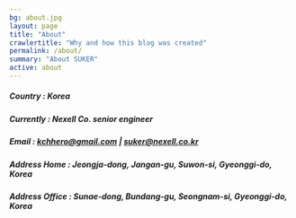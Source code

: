 ```yaml
---
bg: about.jpg
layout: page
title: "About"
crawlertitle: "Why and how this blog was created"
permalink: /about/
summary: "About SUKER"
active: about
---
```


##### Country : Korea

##### Currently : Nexell Co. senior engineer

##### Email : kchhero@gmail.com | suker@nexell.co.kr

##### Address Home : Jeongja-dong, Jangan-gu, Suwon-si, Gyeonggi-do, Korea

##### Address Office : Sunae-dong, Bundang-gu, Seongnam-si, Gyeonggi-do, Korea